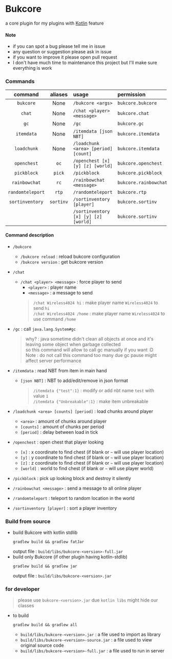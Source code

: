 Bukcore
===========
a core plugin for my plugins with [Kotlin](https://kotlinlang.org) feature

#### Note
+ if you can spot a bug please tell me in issue
+ any question or suggestion please ask in issue
+ if you want to improve it please open pull request
+ I don't have much time to maintenance this project but I'll make sure everything is work

### Commands
| command | aliases | usage  | permission |
|:-------:|:-------:|:-------|:-----------|
|`bukcore`| None    | `/bukcore <args>` |`bukcore.bukcore`
|`chat`   | None    | `/chat <player> <message>` |`bukcore.chat`
|`gc`     | None    | `/gc`             |`bukcore.gc`
|`itemdata`| None   | `/itemdata [json NBT]`     |`bukcore.itemdata`
|`loadchunk`| None  | `/loadchunk <area> [period] [count]`     |`bukcore.itemdata`
|`openchest`| `oc`  | `/openchest [x] [y] [z] [world]`  | `bukcore.openchest`
|`pickblock`| `pick`| `/pickblock`                      | `bukcore.pickblock`
|`rainbowchat`| `rc`| `/rainbowchat <message>`          | `bukcore.rainbowchat`
|`randomteleport`| `rtp`| `/randomteleport`             | `bukcore.rtp`
|`sortinventory` |`sortinv`| `/sortinventory [player]`  | `bukcore.sortinv`
| | | `/sortinventory [x] [y] [z] [world]`      | `bukcore.sortinv`

#### Command description
+ `/bukcore`
    - `/bukcore reload` : reload bukcore configuration
    - `/bukcore version` : get bukcore version
+ `/chat`
    - `/chat <player> <message>` \: force player to send 
        * `<player>` \: player name
        * `<message>` \: a message to send
        > `/chat Wireless4024 hi` \: make player name `Wireless4024` to send `hi`  
        `/chat Wireless4024 /home` \: make player name `Wireless4024` to use command `/home`
+ `/gc` \: call `java.lang.System#gc`
    > why? \: java sometime didn't clean all objects at once 
      and it's leaving some object when garbage collected  
      so this command will allow to call gc manually if you want :D  
      Note \: do not call this command too many due gc pause might affect server performance
+ `/itemdata` \: read NBT from item in main hand
    - `[json NBT]` \: NBT to add/edit/remove in json format
        > `/itemdata {"test":1}` \: modify or add nbt name `test` with value `1`  
        > `/itemdata {"Unbreakable":1}` \: make item unbreakable

+ `/loadchunk <area> [counts] [period]` \: load chunks around player  
    - `<area>` \: amount of chunks around player
    - `[counts]` \: amount of chunks per period
    - `[period]` \: delay between load in tick
    
+ `/openchest` \: open chest that player looking
    - `[x]` \: x coordinate to find chest (if blank or `~` will use player location)
    - `[y]` \: y coordinate to find chest (if blank or `~` will use player location)
    - `[z]` \: z coordinate to find chest (if blank or `~` will use player location)
    - `[world]` \: world to find chest (if blank or `~` will use player world)

+ `/pickblock` \: pick up looking block and destroy it silently
+ `/rainbowchat <message>` \: send a message to all online player
+ `/randomteleport` \: teleport to random location in the world
+ `/sortinventory [player]` \: sort a player inventory 

### Build from source
+ build Bukcore with kotlin stdlib
    ```shell script
    gradlew build && gradlew fatJar
    ```
    output file : `build/libs/bukcore-<version>-full.jar`
+ build only Bukcore (if other plugin having kotlin-stdlib)
    ```shell script
    gradlew build && gradlew jar
    ```
    output file : `build/libs/bukcore-<version>.jar`
    
### for developer 
   > please use `bukcore-<version>.jar` due `kotlin libs` might hide our classes  
+ to build
    ```shell script
    gradlew build && gradlew all
    ```
    - `build/libs/bukcore-<version>.jar` : a file used to import as library
    - `build/libs/bukcore-<version>-source.jar` : a file used to view original source code
    - `build/libs/bukcore-<version>-full.jar` : a file used to run in server
    
